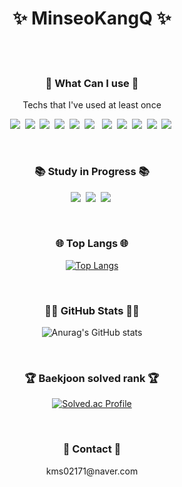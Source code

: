 <h1 align="center">✨ MinseoKangQ ✨</h1>

<br>
<br>

<h3 align="center">📝 What Can I use 📝</h3>
<p align="center"> Techs that I've used at least once </p>
<p align="center">
    <img src="https://img.shields.io/badge/C-A8B9CC?style=flat-square&logo=C&logoColor=white"/>&nbsp    
    <img src="https://img.shields.io/badge/C++-00599C?style=flat-square&logo=C%2B%2B&logoColor=white"/>&nbsp
    <img src="https://img.shields.io/badge/Java-007396?style=flat-square&logo=Java&logoColor=white"/></a>&nbsp
    <img src="https://img.shields.io/badge/HTML5-E34F26?style=flat-square&logo=HTML5&logoColor=white"/>&nbsp
    <img src="https://img.shields.io/badge/CSS3-1572B6?style=flat-square&logo=CSS3&logoColor=white"/>&nbsp
    <img src="https://img.shields.io/badge/JavaScript-F7DF1E?style=flat-square&logo=JavaScript&logoColor=white"/> &nbsp
    <img src="https://img.shields.io/badge/Node.js-339933?style=flat-square&logo=Node.js&logoColor=white"/>&nbsp
    <img src="https://img.shields.io/badge/Kotlin-7F52FF?style=flat-square&logo=Kotlin&logoColor=white"/>&nbsp
    <img src="https://img.shields.io/badge/Python-3766AB?style=flat-square&logo=Python&logoColor=white"/>&nbsp
    <img src="https://img.shields.io/badge/Flask-000000?style=flat-square&logo=Flask&logoColor=white"/>&nbsp
    <img src="https://img.shields.io/badge/MQTT-660066?style=flat-square&logo=MQTT&logoColor=white"/>&nbsp
</p>
<br>


<h3 align="center">📚 Study in Progress 📚</h3>
<p align="center">
    <img src="https://img.shields.io/badge/Android-3DDC84?style=flat-square&logo=Android&logoColor=white"/>&nbsp
    <img src="https://img.shields.io/badge/Swift-F05138?style=flat-square&logo=Swift&logoColor=white"/>&nbsp
    <img src="https://img.shields.io/badge/Spring-6DB33F?style=flat-square&logo=Spring&logoColor=white"/>&nbsp

</p>
<br>



<div align=center>

<h3 align="center">🌐 Top Langs 🌐</h3>

[![Top Langs](https://github-readme-stats.vercel.app/api/top-langs/?username=MinseoKangQ&layout=compact)](https://github.com/MinseoKangQ/github-readme-stats)

<br>


<h3 align="center">👩‍💻 GitHub Stats 👩‍💻</h3>

![Anurag's GitHub stats](https://github-readme-stats.vercel.app/api?username=MinseoKangQ&show_icons=true&theme=merko)

<br>


<h3 align="center">🏆 Baekjoon solved rank 🏆</h3>

[![Solved.ac Profile](http://mazassumnida.wtf/api/v2/generate_badge?boj=kms02171)](https://solved.ac/kms02171)

</div>

<br>


<h3 align="center">📧 Contact 📧 </h3>
<p align="center">
    <p align="center">kms02171@naver.com</p>
</p>
<br>
